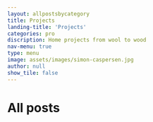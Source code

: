 ```yaml
---
layout: allpostsbycategory
title: Projects
landing-title: 'Projects'
categories: pro
discription: Home projects from wool to wood
nav-menu: true
type: menu
image: assets/images/simon-caspersen.jpg
author: null
show_tile: false
---
```


<h1>All posts</h1>
